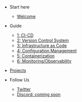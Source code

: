 - Start here
  - [Welcome](/#welcome)

- Guide

  - [1: CI-CD](ci-cd/README.md)
  - [2: Version Control System](version-control/README.md)
  - [3: Infrastructure as Code](iac/README.md)
  - [4: Configuration Management](configuration-management/README.md)
  - [5: Containerization](containerization/README.md)
  - [6: Monitoring/Observability](monitoring/README.md)

- [Projects](projects.md)

- Follow Us
  - [Twitter](https://twitter.com/rishabk7)
  - [Discord: coming soon](https://thedevops.guide)
